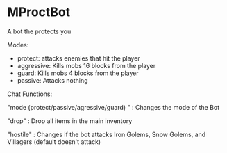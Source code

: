 # MProctBot

A bot the protects you

Modes:
  - protect: attacks enemies that hit the player
  - aggressive: Kills mobs 16 blocks from the player
  - guard: Kills mobs 4 blocks from the player
  - passive: Attacks nothing

Chat Functions:

  "mode (protect/passive/agressive/guard) " : Changes the mode of the Bot
  
  "drop" : Drop all items in the main inventory

  "hostile" : Changes if the bot attacks Iron Golems, Snow Golems, and Villagers (default doesn't attack)
